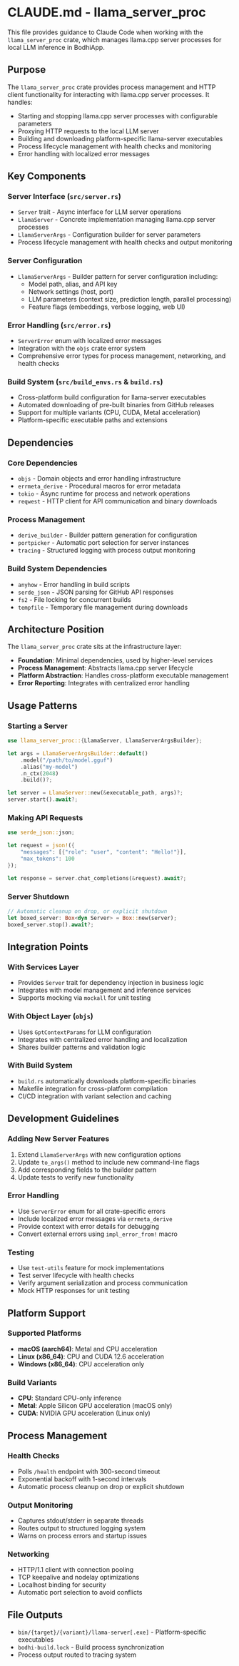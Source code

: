 # CLAUDE.md - llama_server_proc

This file provides guidance to Claude Code when working with the `llama_server_proc` crate, which manages llama.cpp server processes for local LLM inference in BodhiApp.

## Purpose

The `llama_server_proc` crate provides process management and HTTP client functionality for interacting with llama.cpp server processes. It handles:

- Starting and stopping llama.cpp server processes with configurable parameters
- Proxying HTTP requests to the local LLM server 
- Building and downloading platform-specific llama-server executables
- Process lifecycle management with health checks and monitoring
- Error handling with localized error messages

## Key Components

### Server Interface (`src/server.rs`)
- `Server` trait - Async interface for LLM server operations
- `LlamaServer` - Concrete implementation managing llama.cpp server processes
- `LlamaServerArgs` - Configuration builder for server parameters
- Process lifecycle management with health checks and output monitoring

### Server Configuration
- `LlamaServerArgs` - Builder pattern for server configuration including:
  - Model path, alias, and API key
  - Network settings (host, port)
  - LLM parameters (context size, prediction length, parallel processing)
  - Feature flags (embeddings, verbose logging, web UI)

### Error Handling (`src/error.rs`)
- `ServerError` enum with localized error messages
- Integration with the `objs` crate error system
- Comprehensive error types for process management, networking, and health checks

### Build System (`src/build_envs.rs` & `build.rs`)
- Cross-platform build configuration for llama-server executables
- Automated downloading of pre-built binaries from GitHub releases
- Support for multiple variants (CPU, CUDA, Metal acceleration)
- Platform-specific executable paths and extensions

## Dependencies

### Core Dependencies
- `objs` - Domain objects and error handling infrastructure
- `errmeta_derive` - Procedural macros for error metadata
- `tokio` - Async runtime for process and network operations
- `reqwest` - HTTP client for API communication and binary downloads

### Process Management
- `derive_builder` - Builder pattern generation for configuration
- `portpicker` - Automatic port selection for server instances
- `tracing` - Structured logging with process output monitoring

### Build System Dependencies
- `anyhow` - Error handling in build scripts
- `serde_json` - JSON parsing for GitHub API responses
- `fs2` - File locking for concurrent builds
- `tempfile` - Temporary file management during downloads

## Architecture Position

The `llama_server_proc` crate sits at the infrastructure layer:
- **Foundation**: Minimal dependencies, used by higher-level services
- **Process Management**: Abstracts llama.cpp server lifecycle
- **Platform Abstraction**: Handles cross-platform executable management
- **Error Reporting**: Integrates with centralized error handling

## Usage Patterns

### Starting a Server
```rust
use llama_server_proc::{LlamaServer, LlamaServerArgsBuilder};

let args = LlamaServerArgsBuilder::default()
    .model("/path/to/model.gguf")
    .alias("my-model")
    .n_ctx(2048)
    .build()?;

let server = LlamaServer::new(&executable_path, args)?;
server.start().await?;
```

### Making API Requests
```rust
use serde_json::json;

let request = json!({
    "messages": [{"role": "user", "content": "Hello!"}],
    "max_tokens": 100
});

let response = server.chat_completions(&request).await?;
```

### Server Shutdown
```rust
// Automatic cleanup on drop, or explicit shutdown
let boxed_server: Box<dyn Server> = Box::new(server);
boxed_server.stop().await?;
```

## Integration Points

### With Services Layer
- Provides `Server` trait for dependency injection in business logic
- Integrates with model management and inference services
- Supports mocking via `mockall` for unit testing

### With Object Layer (`objs`)
- Uses `GptContextParams` for LLM configuration
- Integrates with centralized error handling and localization
- Shares builder patterns and validation logic

### With Build System
- `build.rs` automatically downloads platform-specific binaries
- Makefile integration for cross-platform compilation
- CI/CD integration with variant selection and caching

## Development Guidelines

### Adding New Server Features
1. Extend `LlamaServerArgs` with new configuration options
2. Update `to_args()` method to include new command-line flags
3. Add corresponding fields to the builder pattern
4. Update tests to verify new functionality

### Error Handling
- Use `ServerError` enum for all crate-specific errors
- Include localized error messages via `errmeta_derive`
- Provide context with error details for debugging
- Convert external errors using `impl_error_from!` macro

### Testing
- Use `test-utils` feature for mock implementations
- Test server lifecycle with health checks
- Verify argument serialization and process communication
- Mock HTTP responses for unit testing

## Platform Support

### Supported Platforms
- **macOS (aarch64)**: Metal and CPU acceleration
- **Linux (x86_64)**: CPU and CUDA 12.6 acceleration  
- **Windows (x86_64)**: CPU acceleration only

### Build Variants
- **CPU**: Standard CPU-only inference
- **Metal**: Apple Silicon GPU acceleration (macOS only)
- **CUDA**: NVIDIA GPU acceleration (Linux only)

## Process Management

### Health Checks
- Polls `/health` endpoint with 300-second timeout
- Exponential backoff with 1-second intervals
- Automatic process cleanup on drop or explicit shutdown

### Output Monitoring
- Captures stdout/stderr in separate threads
- Routes output to structured logging system
- Warns on process errors and startup issues

### Networking
- HTTP/1.1 client with connection pooling
- TCP keepalive and nodelay optimizations
- Localhost binding for security
- Automatic port selection to avoid conflicts

## File Outputs

- `bin/{target}/{variant}/llama-server[.exe]` - Platform-specific executables
- `bodhi-build.lock` - Build process synchronization
- Process output routed to tracing system
